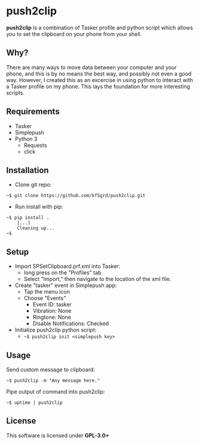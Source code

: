 push2clip
========
**push2clip** is a combination of Tasker profile and python script which allows you to set the clipboard on your phone from your shell.

Why?
--------
There are many ways to move data between your computer and your phone, and this is by no means the best way, and possibly not even a good way. However, I created this as an excercise in using python to interact with a Tasker profile on my phone. This lays the foundation for more interesting scripts.


Requirements
--------
- Tasker
- Simplepush
- Python 3
  - Requests
  - click


Installation
--------
- Clone git repo:
```
~$ git clone https://github.com/kf5grd/push2clip.git
```


- Run install with pip:
```
~$ pip install .
    [...]
    Cleaning up...
~$ 
```


Setup
--------
- Import SPSetClipboard.prf.xml into Tasker:
  - long press on the "Profiles" tab
  - Select "Import," then navigate to the location of the xml file.
- Create "tasker" event in Simplepush app:
  - Tap the menu icon
  - Choose "Events"
    - Event ID: tasker
    - Vibration: None
    - Ringtone: None
    - Disable Notifications: Checked
- Initialize push2clip python script:
  - `~$ push2clip init <simplepush key>`


Usage
--------
Send custom message to clipboard:
```
~$ push2clip -m "Any message here."
```

Pipe output of command into push2clip:
```
~$ uptime | push2clip
```


License
--------
This software is licensed under **GPL-3.0+**

